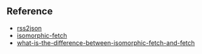 ## Reference

- [rss2json](https://rss2json.com/#rss_url=https%3A%2F%2Fwww.reddit.com%2Fr%2Fgifs.rss)
- [isomorphic-fetch](https://github.com/matthew-andrews/isomorphic-fetch)
- [what-is-the-difference-between-isomorphic-fetch-and-fetch](https://stackoverflow.com/questions/37936715/what-is-the-difference-between-isomorphic-fetch-and-fetch)